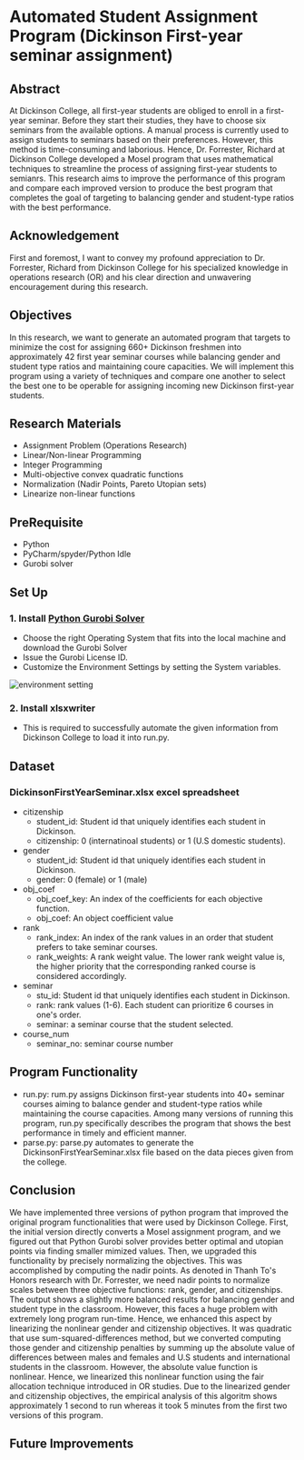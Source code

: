 # Automated Student Assignment Program (Dickinson First-year seminar assignment)

## Abstract

At Dickinson College, all first-year students are obliged to enroll in a first-year seminar. Before they start their studies, they have to choose six seminars from the available options. A manual process is currently used to assign students to seminars based on their preferences. However, this method is time-consuming and laborious. Hence, Dr. Forrester, Richard at Dickinson College developed a Mosel program that uses mathematical techniques to streamline the process of assigning first-year students to semianrs. This research aims to improve the performance of this program and compare each improved version to produce the best program that completes the goal of targeting to balancing gender and student-type ratios with the best performance.

## Acknowledgement
First and foremost, I want to convey my profound appreciation to Dr. Forrester, Richard from Dickinson College for his specialized knowledge in operations research (OR) and his clear direction and unwavering encouragement during this research.

## Objectives
In this research, we want to generate an automated program that targets to minimize the cost for assigning 660+ Dickinson freshmen into approximately 42 first year seminar courses while balancing gender and student type ratios and maintaining coure capacities. We will implement this program using a variety of techniques and compare one another to select the best one to be operable for assigning incoming new Dickinson first-year students. 


## Research Materials

- Assignment Problem (Operations Research)
- Linear/Non-linear Programming
- Integer Programming
- Multi-objective convex quadratic functions
- Normalization (Nadir Points, Pareto Utopian sets)
- Linearize non-linear functions

## PreRequisite
 - Python
 - PyCharm/spyder/Python Idle
 - Gurobi solver

## Set Up

### 1. Install [Python Gurobi Solver](https://www.gurobi.com/downloads/gurobi-software/)

- Choose the right Operating System that fits into the local machine and download the Gurobi Solver
- Issue the Gurobi License ID. 
- Customize the Environment Settings by setting the System variables.

![environment setting](https://user-images.githubusercontent.com/35699839/201580110-9a733a25-05d4-4240-a7f1-f336c2e76b5a.png)

### 2. Install xlsxwriter
- This is required to successfully automate the given information from Dickinson College to load it into run.py.

## Dataset

  ### DickinsonFirstYearSeminar.xlsx excel spreadsheet
  - citizenship
    - student_id: Student id that uniquely identifies each student in Dickinson.
    - citizenship: 0 (internatinoal students) or 1 (U.S domestic students).
  - gender
    - student_id: Student id that uniquely identifies each student in Dickinson.
    - gender: 0 (female) or 1 (male)
  - obj_coef
    - obj_coef_key: An index of the coefficients for each objective function.
    - obj_coef: An object coefficient value
  - rank
    - rank_index: An index of the rank values in an order that student prefers to take seminar courses.
    - rank_weights: A rank weight value. The lower rank weight value is, the higher priority that the corresponding ranked course is considered accordingly.
  - seminar
    - stu_id: Student id that uniquely identifies each student in Dickinson.
    - rank: rank values (1-6). Each student can prioritize 6 courses in one's order.
    - seminar: a seminar course that the student selected.
  - course_num
    - seminar_no: seminar course number
    
  ## Program Functionality
  
  - run.py: rum.py assigns Dickinson first-year students into 40+ seminar courses aiming to balance gender and student-type ratios while maintaining the course capacities. Among many versions of running this program, run.py specifically describes the program that shows the best performance in timely and efficient manner.
  - parse.py: parse.py automates to generate the DickinsonFirstYearSeminar.xlsx file based on the data pieces given from the college.
    
  ## Conclusion
 We have implemented three versions of python program that improved the original program functionalities that were used by Dickinson College. First, the initial version directly converts a Mosel assignment program, and we figured out that Python Gurobi solver provides better optimal and utopian points via finding smaller mimized values. Then, we upgraded this functionality by precisely normalizing the objectives. This was accomplished by computing the nadir points. As denoted in Thanh To's Honors research with Dr. Forrester, we need nadir points to normalize scales between three objective functions: rank, gender, and citizenships. The output shows a slightly more balanced results for balancing gender and student type in the classroom. However, this faces a huge problem with extremely long program run-time. Hence, we enhanced this aspect by linearizing the nonlinear gender and citizenship objectives. It was quadratic that use sum-squared-differences method, but we converted computing those gender and citizenship penalties by summing up the absolute value of differences between males and females and U.S students and international students in the classroom. However, the absolute value function is nonlinear. Hence, we linearized this nonlinear function using the fair allocation technique introduced in OR studies. Due to the linearized gender and citizenship objectives, the empirical analysis of this algoritm shows approximately 1 second to run whereas it took 5 minutes from the first two versions of this program.
  
  
  
  ## Future Improvements

 


